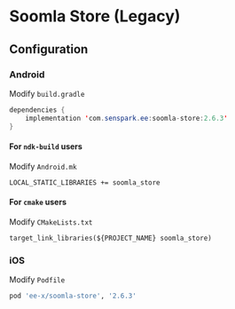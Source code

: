 # Soomla Store (Legacy)
## Configuration
### Android
Modify `build.gradle`
```java
dependencies {
    implementation 'com.senspark.ee:soomla-store:2.6.3'
}
```

#### For `ndk-build` users
Modify `Android.mk`
```
LOCAL_STATIC_LIBRARIES += soomla_store
```

#### For `cmake` users
Modify `CMakeLists.txt`
```
target_link_libraries(${PROJECT_NAME} soomla_store)
```

### iOS
Modify `Podfile`
```ruby
pod 'ee-x/soomla-store', '2.6.3'
```